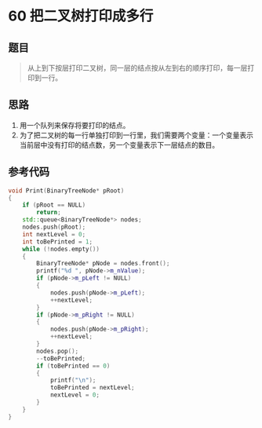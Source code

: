 # 60 把二叉树打印成多行
## 题目
> 从上到下按层打印二叉树，同一层的结点按从左到右的顺序打印，每一层打印到一行。
## 思路
1. 用一个队列来保存将要打印的结点。
2. 为了把二叉树的每一行单独打印到一行里，我们需要两个变量：一个变量表示当前层中没有打印的结点数，另一个变量表示下一层结点的数目。

## 参考代码
```C++
void Print(BinaryTreeNode* pRoot)
{
    if (pRoot == NULL)
        return;
    std::queue<BinaryTreeNode*> nodes;
    nodes.push(pRoot);
    int nextLevel = 0;
    int toBePrinted = 1;
    while (!nodes.empty())
    {
        BinaryTreeNode* pNode = nodes.front();
        printf("%d ", pNode->m_nValue);
        if (pNode->m_pLeft != NULL)
        {
            nodes.push(pNode->m_pLeft);
            ++nextLevel;
        }
        if (pNode->m_pRight != NULL)
        {
            nodes.push(pNode->m_pRight);
            ++nextLevel;
        }
        nodes.pop();
        --toBePrinted;
        if (toBePrinted == 0)
        {
            printf("\n");
            toBePrinted = nextLevel;
            nextLevel = 0;
        }
    }
}
```
